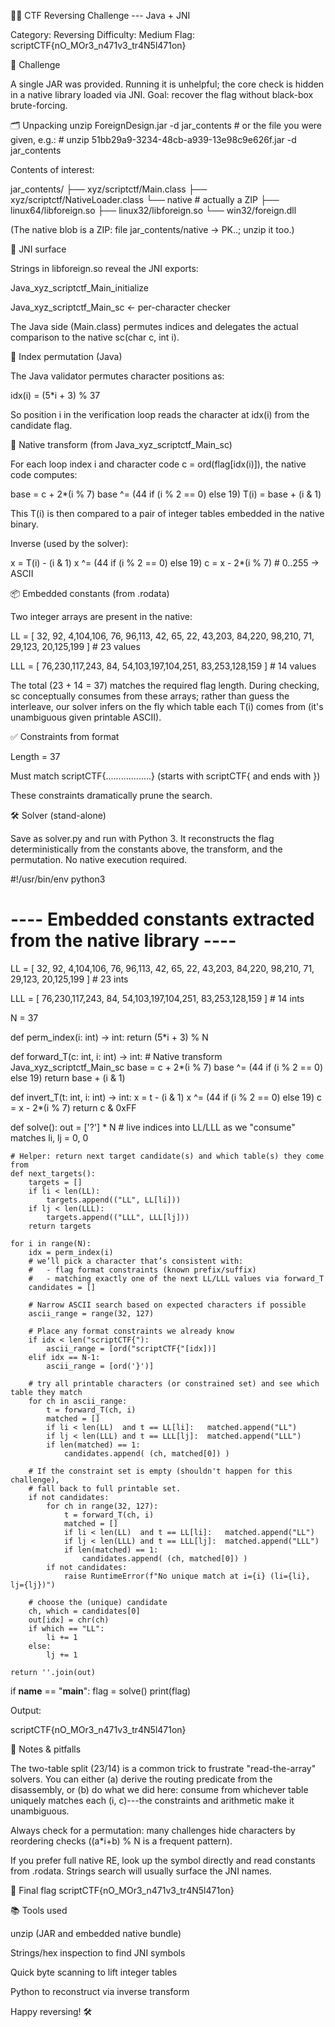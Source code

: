 🕵️‍♂️ CTF Reversing Challenge --- Java + JNI

Category: Reversing Difficulty: Medium Flag:
scriptCTF{nO_MOr3_n471v3_tr4N5l471on}

🧩 Challenge

A single JAR was provided. Running it is unhelpful; the core check is
hidden in a native library loaded via JNI. Goal: recover the flag
without black-box brute-forcing.

🗂️ Unpacking unzip ForeignDesign.jar -d jar_contents \# or the file you
were given, e.g.: \# unzip 51bb29a9-3234-48cb-a939-13e98c9e626f.jar -d
jar_contents

Contents of interest:

jar_contents/ ├── xyz/scriptctf/Main.class ├──
xyz/scriptctf/NativeLoader.class └── native \# actually a ZIP ├──
linux64/libforeign.so ├── linux32/libforeign.so └── win32/foreign.dll

(The native blob is a ZIP: file jar_contents/native → PK..; unzip it
too.)

🔌 JNI surface

Strings in libforeign.so reveal the JNI exports:

Java_xyz_scriptctf_Main_initialize

Java_xyz_scriptctf_Main_sc ← per-character checker

The Java side (Main.class) permutes indices and delegates the actual
comparison to the native sc(char c, int i).

🔁 Index permutation (Java)

The Java validator permutes character positions as:

idx(i) = (5\*i + 3) % 37

So position i in the verification loop reads the character at idx(i)
from the candidate flag.

🧮 Native transform (from Java_xyz_scriptctf_Main_sc)

For each loop index i and character code c = ord(flag\[idx(i)\]), the
native code computes:

base = c + 2\*(i % 7) base \^= (44 if (i % 2 == 0) else 19) T(i) =
base + (i & 1)

This T(i) is then compared to a pair of integer tables embedded in the
native binary.

Inverse (used by the solver):

x = T(i) - (i & 1) x \^= (44 if (i % 2 == 0) else 19) c = x - 2\*(i % 7)
\# 0..255 -\> ASCII

📦 Embedded constants (from .rodata)

Two integer arrays are present in the native:

LL = \[ 32, 92, 4,104,106, 76, 96,113, 42, 65, 22, 43,203, 84,220,
98,210, 71, 29,123, 20,125,199 \] \# 23 values

LLL = \[ 76,230,117,243, 84, 54,103,197,104,251, 83,253,128,159 \] \# 14
values

The total (23 + 14 = 37) matches the required flag length. During
checking, sc conceptually consumes from these arrays; rather than guess
the interleave, our solver infers on the fly which table each T(i) comes
from (it's unambiguous given printable ASCII).

✅ Constraints from format

Length = 37

Must match scriptCTF{..................} (starts with scriptCTF{ and
ends with })

These constraints dramatically prune the search.

🛠️ Solver (stand-alone)

Save as solver.py and run with Python 3. It reconstructs the flag
deterministically from the constants above, the transform, and the
permutation. No native execution required.

#!/usr/bin/env python3

# ---- Embedded constants extracted from the native library ----

LL = \[ 32, 92, 4,104,106, 76, 96,113, 42, 65, 22, 43,203, 84,220,
98,210, 71, 29,123, 20,125,199 \] \# 23 ints

LLL = \[ 76,230,117,243, 84, 54,103,197,104,251, 83,253,128,159 \] \# 14
ints

N = 37

def perm_index(i: int) -\> int: return (5\*i + 3) % N

def forward_T(c: int, i: int) -\> int: \# Native transform
Java_xyz_scriptctf_Main_sc base = c + 2\*(i % 7) base \^= (44 if (i % 2
== 0) else 19) return base + (i & 1)

def invert_T(t: int, i: int) -\> int: x = t - (i & 1) x \^= (44 if (i %
2 == 0) else 19) c = x - 2\*(i % 7) return c & 0xFF

def solve(): out = \['?'\] \* N \# live indices into LL/LLL as we
"consume" matches li, lj = 0, 0

    # Helper: return next target candidate(s) and which table(s) they come from
    def next_targets():
        targets = []
        if li < len(LL):
            targets.append(("LL", LL[li]))
        if lj < len(LLL):
            targets.append(("LLL", LLL[lj]))
        return targets

    for i in range(N):
        idx = perm_index(i)
        # we’ll pick a character that’s consistent with:
        #   - flag format constraints (known prefix/suffix)
        #   - matching exactly one of the next LL/LLL values via forward_T
        candidates = []

        # Narrow ASCII search based on expected characters if possible
        ascii_range = range(32, 127)

        # Place any format constraints we already know
        if idx < len("scriptCTF{"):
            ascii_range = [ord("scriptCTF{"[idx])]
        elif idx == N-1:
            ascii_range = [ord('}')]

        # try all printable characters (or constrained set) and see which table they match
        for ch in ascii_range:
            t = forward_T(ch, i)
            matched = []
            if li < len(LL)  and t == LL[li]:   matched.append("LL")
            if lj < len(LLL) and t == LLL[lj]:  matched.append("LLL")
            if len(matched) == 1:
                candidates.append( (ch, matched[0]) )

        # If the constraint set is empty (shouldn't happen for this challenge),
        # fall back to full printable set.
        if not candidates:
            for ch in range(32, 127):
                t = forward_T(ch, i)
                matched = []
                if li < len(LL)  and t == LL[li]:   matched.append("LL")
                if lj < len(LLL) and t == LLL[lj]:  matched.append("LLL")
                if len(matched) == 1:
                    candidates.append( (ch, matched[0]) )
            if not candidates:
                raise RuntimeError(f"No unique match at i={i} (li={li}, lj={lj})")

        # choose the (unique) candidate
        ch, which = candidates[0]
        out[idx] = chr(ch)
        if which == "LL":
            li += 1
        else:
            lj += 1

    return ''.join(out)

if **name** == "**main**": flag = solve() print(flag)

Output:

scriptCTF{nO_MOr3_n471v3_tr4N5l471on}

🧠 Notes & pitfalls

The two-table split (23/14) is a common trick to frustrate
"read-the-array" solvers. You can either (a) derive the routing
predicate from the disassembly, or (b) do what we did here: consume from
whichever table uniquely matches each (i, c)---the constraints and
arithmetic make it unambiguous.

Always check for a permutation: many challenges hide characters by
reordering checks ((a\*i+b) % N is a frequent pattern).

If you prefer full native RE, look up the symbol directly and read
constants from .rodata. Strings search will usually surface the JNI
names.

🏁 Final flag scriptCTF{nO_MOr3_n471v3_tr4N5l471on}

📚 Tools used

unzip (JAR and embedded native bundle)

Strings/hex inspection to find JNI symbols

Quick byte scanning to lift integer tables

Python to reconstruct via inverse transform

Happy reversing! 🛠️
